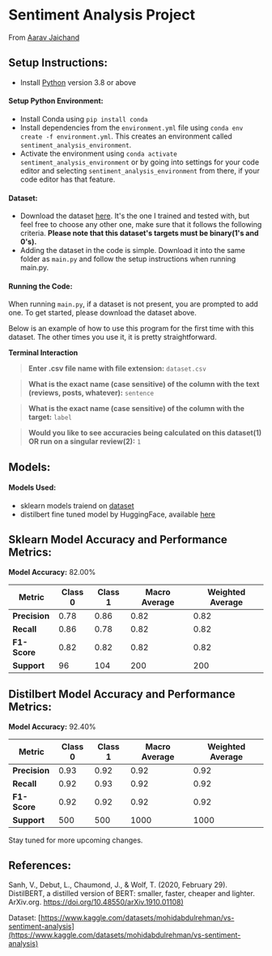 # Sentiment Analysis Project

From [Aarav Jaichand](https://github.com/aaravjaichand)


## Setup Instructions:
- Install [Python](https://www.python.org) version 3.8 or above

#### Setup Python Environment:

- Install Conda using `pip install conda`
- Install dependencies from the `environment.yml` file using `conda env create -f environment.yml`. This creates an environment called `sentiment_analysis_environment`.
- Activate the environment using `conda activate sentiment_analysis_environment` or by going into settings for your code editor and selecting `sentiment_analysis_environment` from there, if your code editor has that feature. 


#### Dataset:

- Download the dataset [here](https://www.kaggle.com/datasets/mohidabdulrehman/vs-sentiment-analysis). It's the one I trained and tested with, but feel free to choose any other one, make sure that it follows the following criteria. **Please note that this dataset's targets must be binary(1's and 0's).**  
- Adding the dataset in the code is simple. Download it into the same folder as `main.py` and follow the setup instructions when running main.py.


#### Running the Code:
When running `main.py`, if a dataset is not present, you are prompted to add one. To get started, please download the dataset above. 

Below is an example of how to use this program for the first time with this dataset. The other times you use it, it is pretty straightforward.


**Terminal Interaction**

> **Enter .csv file name with file extension:** `dataset.csv`

> **What is the exact name (case sensitive) of the column with the text (reviews, posts, whatever):** `sentence`

> **What is the exact name (case sensitive) of the column with the target:** `label`

> **Would you like to see accuracies being calculated on this dataset(1) OR run on a singular review(2):** `1`



## Models:

#### Models Used:
- sklearn models traiend on [dataset](https://www.kaggle.com/datasets/mohidabdulrehman/vs-sentiment-analysis)
- distilbert fine tuned model by HuggingFace, available [here](https://huggingface.co/distilbert/distilbert-base-uncased-finetuned-sst-2-english)



## Sklearn Model Accuracy and Performance Metrics:



**Model Accuracy:** 82.00%

| Metric           | Class 0 | Class 1 | Macro Average | Weighted Average |
|------------------|---------|---------|---------------|------------------|
| **Precision**    | 0.78    | 0.86    | 0.82          | 0.82             |
| **Recall**       | 0.86    | 0.78    | 0.82          | 0.82             |
| **F1-Score**     | 0.82    | 0.82    | 0.82          | 0.82             |
| **Support**      | 96      | 104     | 200           | 200              |


## Distilbert Model Accuracy and Performance Metrics:

**Model Accuracy:** 92.40%

| Metric           | Class 0 | Class 1 | Macro Average | Weighted Average |
|------------------|---------|---------|---------------|------------------|
| **Precision**    | 0.93    | 0.92    | 0.92          | 0.92             |
| **Recall**       | 0.92    | 0.93    | 0.92          | 0.92             |
| **F1-Score**     | 0.92    | 0.92    | 0.92          | 0.92             |
| **Support**      | 500     | 500     | 1000          | 1000             |


Stay tuned for more upcoming changes.

## References:
Sanh, V., Debut, L., Chaumond, J., & Wolf, T. (2020, February 29). DistilBERT, a distilled version of BERT: smaller, faster, cheaper and lighter. ArXiv.org. [https://doi.org/10.48550/arXiv.1910.01108)](https://doi.org/10.48550/arXiv.1910.01108)
‌


Dataset: [https://www.kaggle.com/datasets/mohidabdulrehman/vs-sentiment-analysis](https://www.kaggle.com/datasets/mohidabdulrehman/vs-sentiment-analysis)


